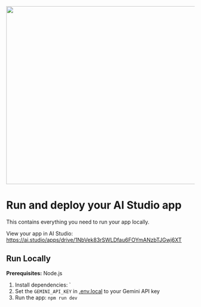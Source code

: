 <div align="center">
<img width="1200" height="475" alt="GHBanner" src="https://github.com/user-attachments/assets/0aa67016-6eaf-458a-adb2-6e31a0763ed6" />
</div>

# Run and deploy your AI Studio app

This contains everything you need to run your app locally.

View your app in AI Studio: https://ai.studio/apps/drive/1NbVek83rSWLDfau6FOYmANzbTJGwj6XT

## Run Locally

**Prerequisites:**  Node.js


1. Install dependencies:
`
2. Set the `GEMINI_API_KEY` in [.env.local](.env.local) to your Gemini API key
3. Run the app:
   `npm run dev`
